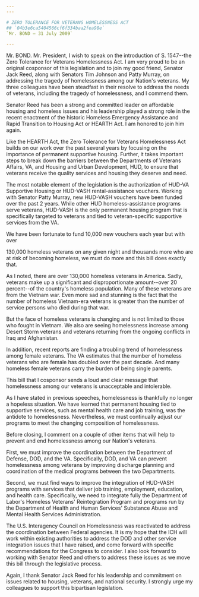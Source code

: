```yaml
---
---

# ZERO TOLERANCE FOR VETERANS HOMELESSNESS ACT
## `04b3e6ca5404566cf6f334baa2fea98e`
`Mr. BOND — 31 July 2009`

---
```



Mr. BOND. Mr. President, I wish to speak on the introduction of S. 
1547--the Zero Tolerance for Veterans Homelessness Act. I am very proud 
to be an original cosponsor of this legislation and to join my good 
friend, Senator Jack Reed, along with Senators Tim Johnson and Patty 
Murray, on addressing the tragedy of homelessness among our Nation's 
veterans. My three colleagues have been steadfast in their resolve to 
address the needs of veterans, including the tragedy of homelessness, 
and I commend them.

Senator Reed has been a strong and committed leader on affordable 
housing and homeless issues and his leadership played a strong role in 
the recent enactment of the historic Homeless Emergency Assistance and 
Rapid Transition to Housing Act or HEARTH Act. I am honored to join him 
again.

Like the HEARTH Act, the Zero Tolerance for Veterans Homelessness Act 
builds on our work over the past several years by focusing on the 
importance of permanent supportive housing. Further, it takes important 
steps to break down the barriers between the Departments of Veterans 
Affairs, VA, and Housing and Urban Development, HUD, to ensure that 
veterans receive the quality services and housing they deserve and 
need.

The most notable element of the legislation is the authorization of 
HUD-VA Supportive Housing or HUD-VASH rental-assistance vouchers. 
Working with Senator Patty Murray, new HUD-VASH vouchers have been 
funded over the past 2 years. While other HUD homeless-assistance 
programs serve veterans, HUD-VASH is the only permanent housing program 
that is specifically targeted to veterans and tied to veteran-specific 
supportive services from the VA.

We have been fortunate to fund 10,000 new vouchers each year but with 
over


130,000 homeless veterans on any given night and thousands more who are 
at risk of becoming homeless, we must do more and this bill does 
exactly that.

As I noted, there are over 130,000 homeless veterans in America. 
Sadly, veterans make up a significant and disproportionate amount--over 
20 percent--of the country's homeless population. Many of these 
veterans are from the Vietnam war. Even more sad and stunning is the 
fact that the number of homeless Vietnam-era veterans is greater than 
the number of service persons who died during that war.

But the face of homeless veterans is changing and is not limited to 
those who fought in Vietnam. We also are seeing homelessness increase 
among Desert Storm veterans and veterans returning from the ongoing 
conflicts in Iraq and Afghanistan.

In addition, recent reports are finding a troubling trend of 
homelessness among female veterans. The VA estimates that the number of 
homeless veterans who are female has doubled over the past decade. And 
many homeless female veterans carry the burden of being single parents.

This bill that I cosponsor sends a loud and clear message that 
homelessness among our veterans is unacceptable and intolerable.

As I have stated in previous speeches, homelessness is thankfully no 
longer a hopeless situation. We have learned that permanent housing 
tied to supportive services, such as mental health care and job 
training, was the antidote to homelessness. Nevertheless, we must 
continually adjust our programs to meet the changing composition of 
homelessness.

Before closing, I comment on a couple of other items that will help 
to prevent and end homelessness among our Nation's veterans.

First, we must improve the coordination between the Department of 
Defense, DOD, and the VA. Specifically, DOD, and VA can prevent 
homelessness among veterans by improving discharge planning and 
coordination of the medical programs between the two Departments.

Second, we must find ways to improve the integration of HUD-VASH 
programs with services that deliver job training, employment, 
education, and health care. Specifically, we need to integrate fully 
the Department of Labor's Homeless Veterans' Reintegration Program and 
programs run by the Department of Health and Human Services' Substance 
Abuse and Mental Health Services Administration.

The U.S. Interagency Council on Homelessness was reactivated to 
address the coordination between Federal agencies. It is my hope that 
the ICH will work within existing authorities to address the DOD and 
other service integration issues that I have raised, and come forward 
with specific recommendations for the Congress to consider. I also look 
forward to working with Senator Reed and others to address these issues 
as we move this bill through the legislative process.

Again, I thank Senator Jack Reed for his leadership and commitment on 
issues related to housing, veterans, and national security. I strongly 
urge my colleagues to support this bipartisan legislation.
